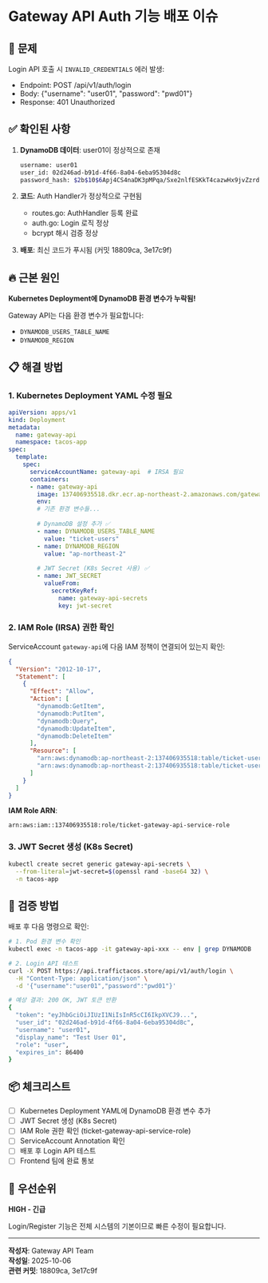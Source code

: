 # Gateway API Auth 기능 배포 이슈

## 🔴 문제

Login API 호출 시 `INVALID_CREDENTIALS` 에러 발생:
- Endpoint: POST /api/v1/auth/login
- Body: {"username": "user01", "password": "pwd01"}
- Response: 401 Unauthorized

## ✅ 확인된 사항

1. **DynamoDB 데이터**: user01이 정상적으로 존재
   ```bash
   username: user01
   user_id: 02d246ad-b91d-4f66-8a04-6eba95304d8c
   password_hash: $2b$10$6Apj4CS4naDK3pMPqa/Sxe2nlfESKkT4cazwHx9jvZzrd74Twi2nW (검증 완료 ✅)
   ```

2. **코드**: Auth Handler가 정상적으로 구현됨
   - routes.go: AuthHandler 등록 완료
   - auth.go: Login 로직 정상
   - bcrypt 해시 검증 정상

3. **배포**: 최신 코드가 푸시됨 (커밋 18809ca, 3e17c9f)

## 🔥 근본 원인

**Kubernetes Deployment에 DynamoDB 환경 변수가 누락됨!**

Gateway API는 다음 환경 변수가 필요합니다:
- `DYNAMODB_USERS_TABLE_NAME`
- `DYNAMODB_REGION`

## 📋 해결 방법

### 1. Kubernetes Deployment YAML 수정 필요

```yaml
apiVersion: apps/v1
kind: Deployment
metadata:
  name: gateway-api
  namespace: tacos-app
spec:
  template:
    spec:
      serviceAccountName: gateway-api  # IRSA 필요
      containers:
      - name: gateway-api
        image: 137406935518.dkr.ecr.ap-northeast-2.amazonaws.com/gateway-api:latest
        env:
        # 기존 환경 변수들...
        
        # DynamoDB 설정 추가 ✅
        - name: DYNAMODB_USERS_TABLE_NAME
          value: "ticket-users"
        - name: DYNAMODB_REGION
          value: "ap-northeast-2"
        
        # JWT Secret (K8s Secret 사용) ✅
        - name: JWT_SECRET
          valueFrom:
            secretKeyRef:
              name: gateway-api-secrets
              key: jwt-secret
```

### 2. IAM Role (IRSA) 권한 확인

ServiceAccount `gateway-api`에 다음 IAM 정책이 연결되어 있는지 확인:

```json
{
  "Version": "2012-10-17",
  "Statement": [
    {
      "Effect": "Allow",
      "Action": [
        "dynamodb:GetItem",
        "dynamodb:PutItem",
        "dynamodb:Query",
        "dynamodb:UpdateItem",
        "dynamodb:DeleteItem"
      ],
      "Resource": [
        "arn:aws:dynamodb:ap-northeast-2:137406935518:table/ticket-users",
        "arn:aws:dynamodb:ap-northeast-2:137406935518:table/ticket-users/index/username-index"
      ]
    }
  ]
}
```

**IAM Role ARN**: 
```
arn:aws:iam::137406935518:role/ticket-gateway-api-service-role
```

### 3. JWT Secret 생성 (K8s Secret)

```bash
kubectl create secret generic gateway-api-secrets \
  --from-literal=jwt-secret=$(openssl rand -base64 32) \
  -n tacos-app
```

## 🧪 검증 방법

배포 후 다음 명령으로 확인:

```bash
# 1. Pod 환경 변수 확인
kubectl exec -n tacos-app -it gateway-api-xxx -- env | grep DYNAMODB

# 2. Login API 테스트
curl -X POST https://api.traffictacos.store/api/v1/auth/login \
  -H "Content-Type: application/json" \
  -d '{"username":"user01","password":"pwd01"}'

# 예상 결과: 200 OK, JWT 토큰 반환
{
  "token": "eyJhbGciOiJIUzI1NiIsInR5cCI6IkpXVCJ9...",
  "user_id": "02d246ad-b91d-4f66-8a04-6eba95304d8c",
  "username": "user01",
  "display_name": "Test User 01",
  "role": "user",
  "expires_in": 86400
}
```

## 📦 체크리스트

- [ ] Kubernetes Deployment YAML에 DynamoDB 환경 변수 추가
- [ ] JWT Secret 생성 (K8s Secret)
- [ ] IAM Role 권한 확인 (ticket-gateway-api-service-role)
- [ ] ServiceAccount Annotation 확인
- [ ] 배포 후 Login API 테스트
- [ ] Frontend 팀에 완료 통보

## 🎯 우선순위

**HIGH - 긴급**

Login/Register 기능은 전체 시스템의 기본이므로 빠른 수정이 필요합니다.

---

**작성자**: Gateway API Team  
**작성일**: 2025-10-06  
**관련 커밋**: 18809ca, 3e17c9f
